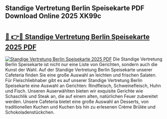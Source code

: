 ## Standige Vertretung Berlin Speisekarte PDF Download Online 2025 XK99c

# <h2><a href="http://gc7gszx.nevu.top/?p=Standige+Vertretung+Berlin+Speisekarte">🔗 👉🔴 Standige Vertretung Berlin Speisekarte 2025 PDF</a></h2>

[![Standige Vertretung Berlin Speisekarte 2025 PDF](https://i.imgur.com/dBaPXMq.png)](http://gc7gszx.nevu.top/?p=Standige+Vertretung+Berlin+Speisekarte)
Die Standige Vertretung Berlin Speisekarte ist nicht nur eine Liste von Gerichten, sondern auch die Kunst der Wahl. Auf der Standige Vertretung Berlin Speisekarte unserer Cafeteria finden Sie eine große Auswahl an leichten und frischen Salaten. Für Fleischliebhaber gibt es auf unserer Standige Vertretung Berlin Speisekarte eine Auswahl an Gerichten: Rindfleisch, Schweinefleisch, Huhn und Fisch. Unseren Auserwählten bieten wir exquisite Gerichte wie Schaschlik und Steak an, die auf einem alten, natürlichen Feuer zubereitet werden. Unsere Cafeteria bietet eine große Auswahl an Desserts, von traditionellen Kuchen und Kuchen bis hin zu erlesenen Crème Brûlée und Schokoladenstückchen.
